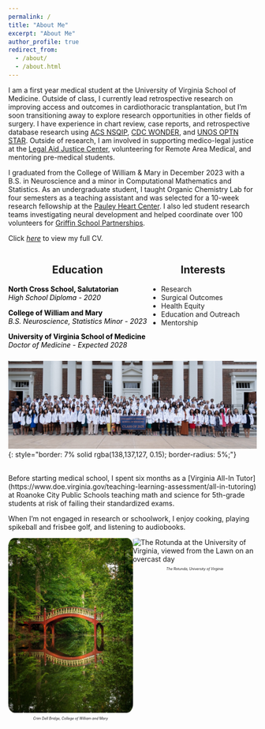```yaml
---
permalink: /
title: "About Me"
excerpt: "About Me"
author_profile: true
redirect_from: 
  - /about/
  - /about.html
---
```

I am a first year medical student at the University of Virginia School of Medicine. Outside of class, I currently lead retrospective research on improving access and outcomes in cardiothoracic transplantation, but I’m soon transitioning away to explore research opportunities in other fields of surgery. I have experience in chart review, case reports, and retrospective database research using [ACS NSQIP](https://www.facs.org/quality-programs/data-and-registries/acs-nsqip/), [CDC WONDER](https://wonder.cdc.gov/wonder/help/main.html#WhatisWONDER), and [UNOS OPTN STAR](https://optn.transplant.hrsa.gov/data/). Outside of research, I am involved in supporting medico-legal justice at the [Legal Aid Justice Center](https://www.justice4all.org), volunteering for Remote Area Medical, and mentoring pre-medical students. 

I graduated from the College of William & Mary in December 2023 with a B.S. in Neuroscience and a minor in Computational Mathematics and Statistics. As an undergraduate student, I taught Organic Chemistry Lab for four semesters as a teaching assistant and was selected for a 10-week research fellowship at the [Pauley Heart Center](https://www.vcuhealth.org/pauley-heart-center/). I also led student research teams investigating neural development and helped coordinate over 100 volunteers for [Griffin School Partnerships](https://www.wm.edu/offices/cce/programs/education-programs/griffin-school-partnerships/).

Click [*here*](https://brianjbao.github.io/cv/) to view my full CV.

<html>
<head>
  <!-- Add the Font Awesome CSS link below -->
  <link rel="stylesheet" href="https://cdnjs.cloudflare.com/ajax/libs/font-awesome/6.5.2/css/all.min.css">
  <!-- Add any necessary meta tags, CSS, or other dependencies in the head section -->
  <style>
    /* Apply CSS styles here */
    .container {
      display: flex;
      justify-content: center; /* Center the columns horizontally */
      margin-top: 0; /* Remove extra space above the container */
    }

    .column1 {
      flex: 1;
      padding: 0 5px 5px 0; /* Right padding: 5px, Left padding: 0 */
      text-align: left; 
    }

    .column1 i {
      margin-bottom: 5px;
    }

    .column1 h2 {
      text-align: center; /* Center the headers */
    }

    .column2 {
      flex: 1;
      padding: 0 0 5px 5px; /* Right padding: 0, Left padding: 5px */
      text-align: left;
    }

    .column2 i {
      margin-bottom: 5px;
    }
    
    .column2 h2 {
      text-align: center; /* Center the headers */
    }

    .grad-info {
      margin-bottom: 10px; /* Add some spacing between the header and paragraph */
      color: black; /* Set the text color to black */
    }

    .grad-info p {
      text-align: left; /* Left-align the paragraph text */
      margin: 0; /* Remove any default margin to avoid extra spacing */
    }

    /* New class to reduce margin below the first paragraph */
    .first-paragraph {
      margin-bottom: 0; /* Reduced margin for closer spacing */
    }
  </style>
</head>
<body>
  <div class="container">
    <div class="column1">
      <h2>Education</h2>
      <p class="grad-info"><i class="fas fa-graduation-cap" aria-hidden="true"></i> <b>North Cross School, Salutatorian</b><br><i>High School Diploma - 2020</i></p>
      <p class="grad-info"><i class="fas fa-graduation-cap" aria-hidden="true"></i> <b>College of William and Mary</b><br><i>B.S. Neuroscience, Statistics Minor - 2023</i></p>
      <p class="grad-info"><i class="fas fa-graduation-cap" aria-hidden="true"></i> <b>University of Virginia School of Medicine</b><br><i>Doctor of Medicine - Expected 2028</i></p>
    </div>
    <div class="column2">
      <h2>Interests</h2>
      <ul>
        <li>Research</li>
        <li>Surgical Outcomes</li>
        <li>Health Equity</li>
        <li>Education and Outreach</li>
        <li>Mentorship</li>
      </ul>
    </div>
  </div>
</body>
</html>

![University of Virginia School of Medicine Class of 2028 photo in white coats](../images/BrianBao.ClassPhoto.jpg){: style="border: 7% solid rgba(138,137,127, 0.15); border-radius: 5%;"}

<br>
Before starting medical school, I spent six months as a [Virginia All-In Tutor](https://www.doe.virginia.gov/teaching-learning-assessment/all-in-tutoring) at Roanoke City Public Schools teaching math and science for 5th-grade students at risk of failing their standardized exams.

When I’m not engaged in research or schoolwork, I enjoy cooking, playing spikeball and frisbee golf, and listening to audiobooks.

<html>
<head>
  <style>
    /* Apply CSS styles here */
    .container {
      display: flex;
    }

    .column {
      flex: 1;
      padding: 10px;
    }

    .column img {
      max-width: 100%; /* Ensure images don't exceed their container's width */
      display: block; /* Remove any extra spacing below the image */
    }
    .caption {
      text-align: center;
      font-style: italic;
      font-size: 7px;
    }

    
  </style>
</head>
<body>
  <div class="container">
    <div class="column">
      <!-- First image -->
      <img 
        src="../images/WM.CrimDellBridge.jpg" 
        alt="Crim Dell Bridge at the College of William and Mary, reflected in the surrounding wooded pond"
        style="border: 7% solid rgba(138,137,127, 0.15); border-radius: 5%;">
      <p class="caption">Crim Dell Bridge, College of William and Mary</p>
    </div>
    <div class="column">
      <!-- Second image -->
      <img 
        src="../images/UVA.Rotunda.jpg" 
        alt="The Rotunda at the University of Virginia, viewed from the Lawn on an overcast day"
        style="border: 7% solid rgba(138,137,127, 0.15); border-radius: 5%;">
      <p class="caption">The Rotunda, University of Virginia</p>
    </div>
  </div>
</body>
</html>
